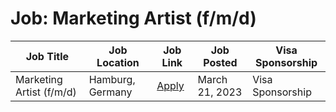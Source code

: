 # Job: Marketing Artist (f/m/d)

| Job Title | Job Location | Job Link | Job Posted | Visa Sponsorship |
| --- | --- | --- | --- | --- |
| Marketing Artist (f/m/d) | Hamburg, Germany | [Apply](https://applike-group.com/jobs/?j_id=f58ddda3-9533-4e92-8609-3ca9e700c438) | March 21, 2023 | Visa Sponsorship |
